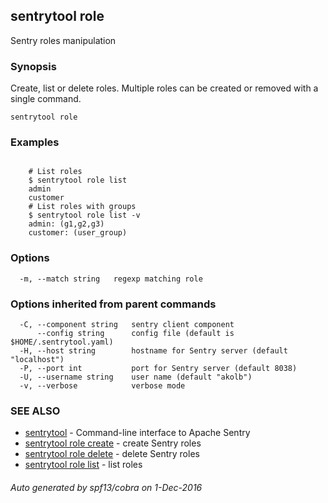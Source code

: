 ## sentrytool role

Sentry roles manipulation

### Synopsis


Create, list or delete roles.
Multiple roles can be created or removed with a single command.

```
sentrytool role
```

### Examples

```

	# List roles
	$ sentrytool role list
	admin
	customer
	# List roles with groups
	$ sentrytool role list -v
	admin: (g1,g2,g3)
	customer: (user_group)

```

### Options

```
  -m, --match string   regexp matching role
```

### Options inherited from parent commands

```
  -C, --component string   sentry client component
      --config string      config file (default is $HOME/.sentrytool.yaml)
  -H, --host string        hostname for Sentry server (default "localhost")
  -P, --port int           port for Sentry server (default 8038)
  -U, --username string    user name (default "akolb")
  -v, --verbose            verbose mode
```

### SEE ALSO
* [sentrytool](sentrytool.md)	 - Command-line interface to Apache Sentry
* [sentrytool role create](sentrytool_role_create.md)	 - create Sentry roles
* [sentrytool role delete](sentrytool_role_delete.md)	 - delete Sentry roles
* [sentrytool role list](sentrytool_role_list.md)	 - list roles

###### Auto generated by spf13/cobra on 1-Dec-2016
